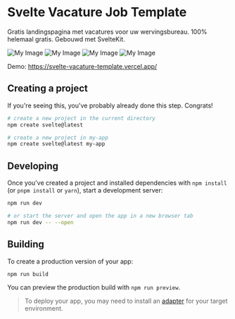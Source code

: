 # Svelte Vacature Job Template

Gratis landingspagina met vacatures voor uw wervingsbureau. 100% helemaal gratis. Gebouwd met SvelteKit.

![My Image](https://raw.github.com/johndavedecano/svelte-vacature-template/main/screenshot1.png)
![My Image](https://raw.github.com/johndavedecano/svelte-vacature-template/main/screenshot2.png)
![My Image](https://raw.github.com/johndavedecano/svelte-vacature-template/main/screenshot3.png)
![My Image](https://raw.github.com/johndavedecano/svelte-vacature-template/main/screenshot4.png)

Demo: https://svelte-vacature-template.vercel.app/

## Creating a project

If you're seeing this, you've probably already done this step. Congrats!

```bash
# create a new project in the current directory
npm create svelte@latest

# create a new project in my-app
npm create svelte@latest my-app
```

## Developing

Once you've created a project and installed dependencies with `npm install` (or `pnpm install` or `yarn`), start a development server:

```bash
npm run dev

# or start the server and open the app in a new browser tab
npm run dev -- --open
```

## Building

To create a production version of your app:

```bash
npm run build
```

You can preview the production build with `npm run preview`.

> To deploy your app, you may need to install an [adapter](https://kit.svelte.dev/docs/adapters) for your target environment.
